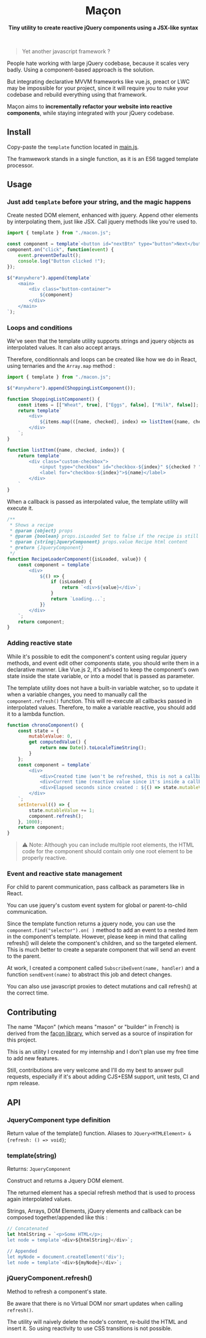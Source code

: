 <h1 align="center">Maçon</h1>
<p align="center"><b>Tiny utility to create reactive jQuery components using a JSX-like syntax</b></p>

<span>&nbsp;</span>

> Yet another javascript framework ?

People hate working with large jQuery codebase, because it scales very badly. Using a component-based approach is the solution.

But integrating declarative MVVM frameworks like vue.js, preact or LWC may be impossible for your project, since it will require you to nuke your codebase and rebuild everything using that framework.

Maçon aims to **incrementally refactor your website into reactive components**, while staying integrated with your jQuery codebase.

## Install

Copy-paste the `template` function located in [main.js](./main.js).

The framwework stands in a single function, as it is an ES6 tagged template processor.

## Usage

### Just add `template` before your string, and the magic happens

Create nested DOM element, enhanced with jquery. Append other elements by interpolating them, just like JSX. Call jquery methods like you're used to.

```javascript
import { template } from "./macon.js";

const component = template`<button id="nextBtn" type="button">Next</button>`;
component.on("click", function(event) {
    event.preventDefault();
    console.log("Button clicked !");
});

$("#anywhere").append(template`
    <main>
        <div class="button-container">
            ${component}
        </div>
    </main>
`);
```

### Loops and conditions

We've seen that the template utility supports strings and jquery objects as interpolated values. It can also accept arrays.

Therefore, conditionnals and loops can be created like how we do in React, using ternaries and the `Array.map` method :

```js
import { template } from "./macon.js";

$("#anywhere").append(ShoppingListComponent());

function ShoppingListComponent() {
    const items = [["Wheat", true], ["Eggs", false], ["Milk", false]];
    return template`
        <div>
            ${items.map(([name, checked], index) => listItem({name, checked, index}))}
        </div>
    `;
}

function listItem({name, checked, index}) {
    return template`
        <div class="custom-checkbox">
            <input type="checkbox" id="checkbox-${index}" ${checked ? "checked" : ""}/>
            <label for="checkbox-${index}">${name}</label>
        </div>
    `
}
```

When a callback is passed as interpolated value, the template utility will execute it. 

```js
/**
 * Shows a recipe
 * @param {object} props
 * @param {boolean} props.isLoaded Set to false if the recipe is still loading.
 * @param {string|JqueryComponent} props.value Recipe html content
 * @return {JqueryComponent}
 */
function RecipeLoaderComponent({isLoaded, value}) {
    const component = template`
        <div>
            ${() => {
                if (isLoaded) {
                    return `<div>${value}</div>`;
                }
                return `Loading...`;
            }}
        </div>
    `;
    return component;
}
```

### Adding reactive state

While it's possible to edit the component's content using regular jquery methods, and event edit other components state, you should write them in a declarative manner. Like Vue.js 2, it's advised to keep the component's own state inside the state variable, or into a model that is passed as parameter. 

The template utility does not have a built-in variable watcher, so to update it when a variable changes, you need to manually call the `component.refresh()` function. This will re-execute all callbacks passed in interpolated values. Therefore, to make a variable reactive, you should add it to a lambda function.
```js
function chronoComponent() {
    const state = {
        mutableValue: 0,
        get computedValue() {
            return new Date().toLocaleTimeString();
        }
    };
    const component = template`
        <div>
            <div>Created time (won't be refreshed, this is not a callback !!): ${state.computedValue}</div>
            <div>Current time (reactive value since it's inside a callback) : ${() => state.computedValue}</div>
            <div>Elapsed seconds since created : ${() => state.mutableValue}</div>
        </div>
    `;
    setInterval(() => {
        state.mutableValue += 1;
        component.refresh();
    }, 1000);
    return component;
}
```

> ⚠️ Note: Although you can include multiple root elements, the HTML code for the component should contain only one root element to be properly reactive.

### Event and reactive state management

For child to parent communication, pass callback as parameters like in React.

You can use jquery's custom event system for global or parent-to-child communication. 

Since the template function returns a jquery node, you can use the `component.find("selector").on( )` method to add an event to a nested item in the component's template.
However, please keep in mind that calling refresh() will delete the component's children, and so the targeted element. This is much better to create a separate component that will send an event to the parent.

At work, I created a component called `SubscribeEvent(name, handler)` and a function `sendEvent(name)` to abstract this job and detect changes.

You can also use javascript proxies to detect mutations and call refresh() at the correct time.

## Contributing 

The name "Maçon" (which means "mason" or "builder" in French) is derived from the [façon library](https://github.com/terkelg/facon), which served as a source of inspiration for this project.

This is an utility I created for my internship and I don't plan use my free time to add new features.

Still, contributions are very welcome and I'll do my best to answer pull requests, especially if it's about adding CJS+ESM support, unit tests, CI and npm release.

## API

### JqueryComponent type definition

Return value of the template() function. Aliases to `JQuery<HTMLElement> & {refresh: () => void}`;

### template(string)

Returns: `JqueryComponent`

Construct and returns a Jquery DOM element.

The returned element has a special refresh method that is used to process again interpolated values. 

Strings, Arrays, DOM Elements, jQuery elements and callback can be composed together/appended like this :

```js
// Concatenated
let htmlString = `<p>Some HTML</p>;
let node = template`<div>${htmlString}</div>`;

// Appended
let myNode = document.createElement('div');
let node = template`<div>${myNode}</div>`;
```

### jQueryComponent.refresh()

Method to refresh a component's state. 

Be aware that there is no Virtual DOM nor smart updates when calling `refresh()`.

The utility will naively delete the node's content, re-build the HTML and insert it. So using reactivity to use CSS transitions is not possible.

